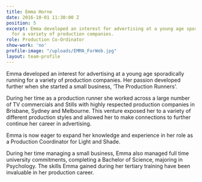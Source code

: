 ```yaml
---
title: Emma Horne
date: 2016-10-01 11:30:00 Z
position: 5
excerpt: Emma developed an interest for advertising at a young age sporadically running
  for a variety of production companies.
role: Production Co-Ordinator
show-work: 'no'
profile-image: "/uploads/EMMA_ForWeb.jpg"
layout: team-profile
---
```


Emma developed an interest for advertising at a young age sporadically running for a variety of production companies. Her passion developed further when she started a small business, ‘The Production Runners’.

During her time as a production runner she worked across a large number of TV commercials and Stills with highly respected production companies in Brisbane, Sydney and Melbourne. This venture exposed her to a variety of different production styles and allowed her to make connections to further continue her career in advertising.

Emma is now eager to expand her knowledge and experience in her role as a Production Coordinator for Light and Shade.

During her time managing a small business, Emma also managed full time university commitments, completing a Bachelor of Science, majoring in Psychology. The skills Emma gained during her tertiary training have been invaluable in her production career.